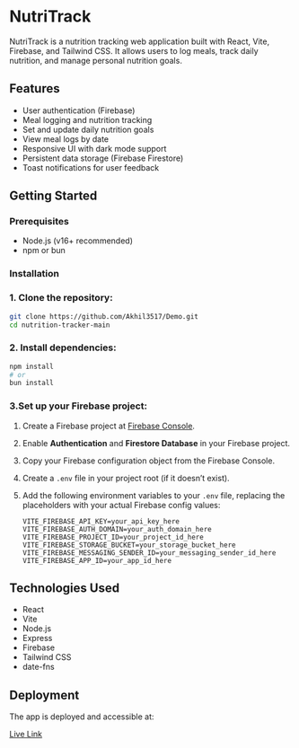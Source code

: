 
# NutriTrack

NutriTrack is a nutrition tracking web application built with React, Vite, Firebase, and Tailwind CSS. It allows users to log meals, track daily nutrition, and manage personal nutrition goals.

## Features

- User authentication (Firebase)
- Meal logging and nutrition tracking
- Set and update daily nutrition goals
- View meal logs by date
- Responsive UI with dark mode support
- Persistent data storage (Firebase Firestore)
- Toast notifications for user feedback

## Getting Started

### Prerequisites

- Node.js (v16+ recommended)  
- npm or bun  

### Installation
### 1. Clone the repository:
   ```sh
   git clone https://github.com/Akhil3517/Demo.git
   cd nutrition-tracker-main
```

### 2. Install dependencies:

```sh
npm install
# or
bun install
```
### 3.Set up your Firebase project:

1. Create a Firebase project at [Firebase Console](https://console.firebase.google.com/).

2. Enable **Authentication** and **Firestore Database** in your Firebase project.

3. Copy your Firebase configuration object from the Firebase Console.

4. Create a `.env` file in your project root (if it doesn’t exist).

5. Add the following environment variables to your `.env` file, replacing the placeholders with your actual Firebase config values:

   ```env
   VITE_FIREBASE_API_KEY=your_api_key_here
   VITE_FIREBASE_AUTH_DOMAIN=your_auth_domain_here
   VITE_FIREBASE_PROJECT_ID=your_project_id_here
   VITE_FIREBASE_STORAGE_BUCKET=your_storage_bucket_here
   VITE_FIREBASE_MESSAGING_SENDER_ID=your_messaging_sender_id_here
   VITE_FIREBASE_APP_ID=your_app_id_here

## Technologies Used

- React  
- Vite  
- Node.js  
- Express  
- Firebase  
- Tailwind CSS  
- date-fns

## Deployment

The app is deployed and accessible at:

[Live Link](https://nutrition-tracker-five.vercel.app/)



